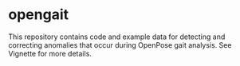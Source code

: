 # opengait
This repository contains code and example data for detecting and correcting anomalies that occur during OpenPose gait analysis. See Vignette for more details.
